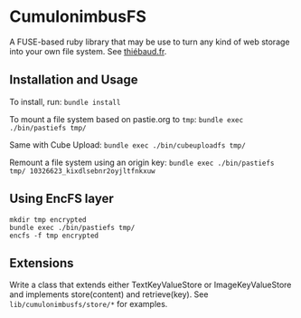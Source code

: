 # CumulonimbusFS

A FUSE-based ruby library that may be use to turn any kind of web storage into your own file system. See [thiébaud.fr](http://xn--thibaud-dya.fr/cumulonimbusfs.html).

## Installation and Usage

To install, run: `bundle install`

To mount a file system based on pastie.org to `tmp`: `bundle exec ./bin/pastiefs tmp/`

Same with Cube Upload: `bundle exec ./bin/cubeuploadfs tmp/`

Remount a file system using an origin key: `bundle exec ./bin/pastiefs tmp/ 10326623_kixdlsebnr2oyjltfnkxuw`

## Using EncFS layer

    mkdir tmp encrypted
    bundle exec ./bin/pastiefs tmp/
    encfs -f tmp encrypted

## Extensions

Write a class that extends either TextKeyValueStore or ImageKeyValueStore and implements store(content) and retrieve(key). See `lib/cumulonimbusfs/store/*` for examples.
